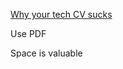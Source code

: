 [Why your tech CV sucks](https://www.theregister.co.uk/2011/11/10/your_cv/)

Use PDF

Space is valuable


